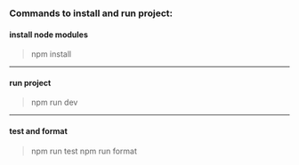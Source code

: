 ### Commands to install and run project:

#### install node modules

> npm install

---

#### run project

> npm run dev

---

#### test and format

> npm run test
> npm run format
